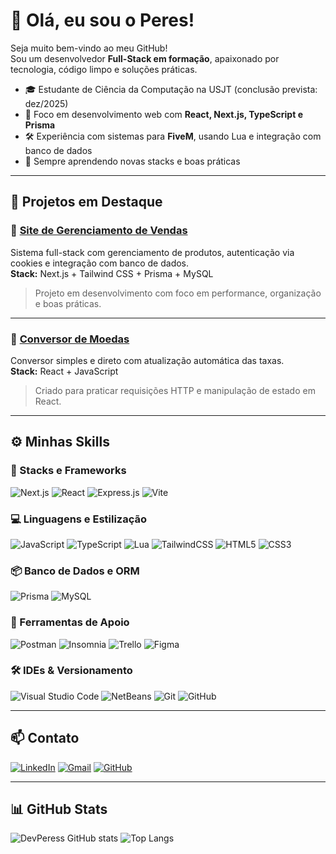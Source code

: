 # 👋 Olá, eu sou o Peres!

Seja muito bem-vindo ao meu GitHub!  
Sou um desenvolvedor **Full-Stack em formação**, apaixonado por tecnologia, código limpo e soluções práticas.

- 🎓 Estudante de Ciência da Computação na USJT (conclusão prevista: dez/2025)
- 🚀 Foco em desenvolvimento web com **React, Next.js, TypeScript e Prisma**
- 🛠️ Experiência com sistemas para **FiveM**, usando Lua e integração com banco de dados
- 🌱 Sempre aprendendo novas stacks e boas práticas

---

## 🧩 Projetos em Destaque

### 🛒 [Site de Gerenciamento de Vendas](https://github.com/DevPeress/Site-de-Gerenciamento-de-Vendas)  
Sistema full-stack com gerenciamento de produtos, autenticação via cookies e integração com banco de dados.  
**Stack:** Next.js + Tailwind CSS + Prisma + MySQL  
> Projeto em desenvolvimento com foco em performance, organização e boas práticas.

---

### 💱 [Conversor de Moedas](https://github.com/DevPeress/conversor-de-moedas)  
Conversor simples e direto com atualização automática das taxas.  
**Stack:** React + JavaScript  
> Criado para praticar requisições HTTP e manipulação de estado em React.

---

## ⚙️ Minhas Skills

### **🚀 Stacks e Frameworks**
![Next.js](https://img.shields.io/badge/Next-black?style=for-the-badge&logo=next.js&logoColor=white)
![React](https://img.shields.io/badge/react-%2320232a.svg?style=for-the-badge&logo=react&logoColor=%2361DAFB)
![Express.js](https://img.shields.io/badge/express.js-%23404d59.svg?style=for-the-badge&logo=express&logoColor=%2361DAFB)
![Vite](https://img.shields.io/badge/vite-%23646CFF.svg?style=for-the-badge&logo=vite&logoColor=white)

### **💻 Linguagens e Estilização**
![JavaScript](https://img.shields.io/badge/javascript-%23323330.svg?style=for-the-badge&logo=javascript&logoColor=%23F7DF1E)
![TypeScript](https://img.shields.io/badge/typescript-%23007ACC.svg?style=for-the-badge&logo=typescript&logoColor=white)
![Lua](https://img.shields.io/badge/lua-%232C2D72.svg?style=for-the-badge&logo=lua&logoColor=white)
![TailwindCSS](https://img.shields.io/badge/tailwindcss-%2338B2AC.svg?style=for-the-badge&logo=tailwind-css&logoColor=white)
![HTML5](https://img.shields.io/badge/html5-%23E34F26.svg?style=for-the-badge&logo=html5&logoColor=white)
![CSS3](https://img.shields.io/badge/css3-%231572B6.svg?style=for-the-badge&logo=css3&logoColor=white)

### **📦 Banco de Dados e ORM**
![Prisma](https://img.shields.io/badge/Prisma-3982CE?style=for-the-badge&logo=Prisma&logoColor=white)
![MySQL](https://img.shields.io/badge/mysql-4479A1.svg?style=for-the-badge&logo=mysql&logoColor=white)

### **🔧 Ferramentas de Apoio**
![Postman](https://img.shields.io/badge/Postman-FF6C37?style=for-the-badge&logo=postman&logoColor=white)
![Insomnia](https://img.shields.io/badge/Insomnia-black?style=for-the-badge&logo=insomnia&logoColor=5849BE)
![Trello](https://img.shields.io/badge/Trello-%23026AA7.svg?style=for-the-badge&logo=Trello&logoColor=white)
![Figma](https://img.shields.io/badge/figma-%23F24E1E.svg?style=for-the-badge&logo=figma&logoColor=white)

### **🛠️ IDEs & Versionamento**
![Visual Studio Code](https://img.shields.io/badge/Visual%20Studio%20Code-0078d7.svg?style=for-the-badge&logo=visual-studio-code&logoColor=white)
![NetBeans](https://img.shields.io/badge/NetBeansIDE-1B6AC6.svg?style=for-the-badge&logo=apache-netbeans-ide&logoColor=white)
![Git](https://img.shields.io/badge/git-%23F05033.svg?style=for-the-badge&logo=git&logoColor=white)
![GitHub](https://img.shields.io/badge/github-%23121011.svg?style=for-the-badge&logo=github&logoColor=white)

---

## 📫 Contato

[![LinkedIn](https://img.shields.io/badge/-DevPeress-blue?style=flat-square&logo=Linkedin&logoColor=white)](https://www.linkedin.com/in/devperes)
[![Gmail](https://img.shields.io/badge/-fabricioperesdsantos@gmail.com-006bed?style=flat-square&logo=Gmail&logoColor=white)](mailto:fabricioperesdsantos@gmail.com)
[![GitHub](https://img.shields.io/github/followers/DevPeress?label=Follow&style=social)](https://github.com/DevPeress)

---

## 📊 GitHub Stats

![DevPeress GitHub stats](https://github-readme-stats.vercel.app/api?username=DevPeress&show_icons=true&theme=tokyonight)
![Top Langs](https://github-readme-stats.vercel.app/api/top-langs/?username=DevPeress&layout=compact&theme=tokyonight)

